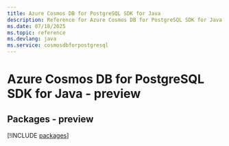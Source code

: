 ```yaml
---
title: Azure Cosmos DB for PostgreSQL SDK for Java
description: Reference for Azure Cosmos DB for PostgreSQL SDK for Java
ms.date: 07/18/2025
ms.topic: reference
ms.devlang: java
ms.service: cosmosdbforpostgresql
---
```

# Azure Cosmos DB for PostgreSQL SDK for Java - preview
## Packages - preview
[!INCLUDE [packages](cosmos-db-for-postgresql-index.md)]